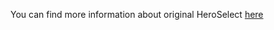 You can find more information about original HeroSelect [here](http://marvelmods.com/forum/index.php?topic=732.0)